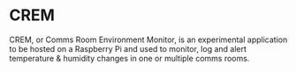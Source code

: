 # CREM
CREM, or Comms Room Environment Monitor, is an experimental application to be hosted on a Raspberry Pi and used to monitor, log and alert temperature &amp; humidity changes in one or multiple comms rooms.
